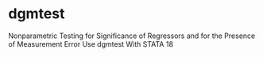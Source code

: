 # dgmtest
Nonparametric Testing for Significance of Regressors and for the Presence of Measurement Error Use dgmtest With STATA 18
